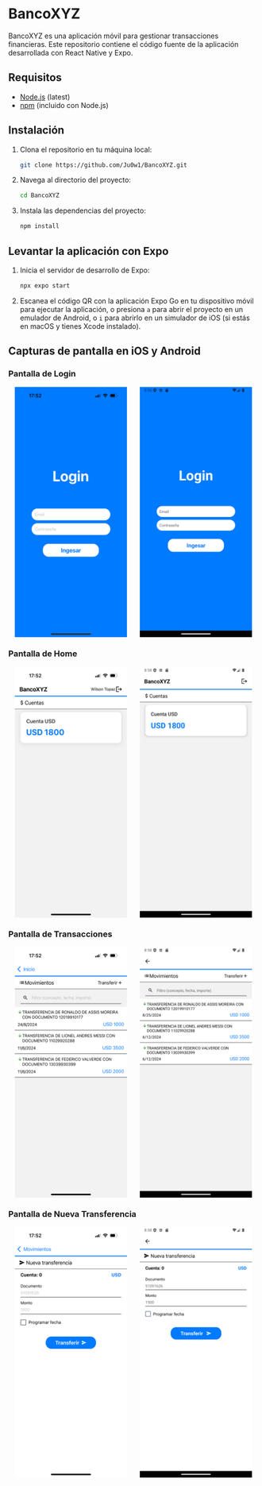 # BancoXYZ

BancoXYZ es una aplicación móvil para gestionar transacciones financieras. Este repositorio contiene el código fuente de la aplicación desarrollada con React Native y Expo.

## Requisitos

- [Node.js](https://nodejs.org/) (latest)
- [npm](https://www.npmjs.com/) (incluido con Node.js)

## Instalación

1. Clona el repositorio en tu máquina local:

   ```bash
   git clone https://github.com/Ju0w1/BancoXYZ.git
   ```

2. Navega al directorio del proyecto:

   ```bash
   cd BancoXYZ
   ```

3. Instala las dependencias del proyecto:

   ```bash
   npm install
   ```

## Levantar la aplicación con Expo

1. Inicia el servidor de desarrollo de Expo:

   ```bash
   npx expo start
   ```

2. Escanea el código QR con la aplicación Expo Go en tu dispositivo móvil para ejecutar la aplicación, o presiona `a` para abrir el proyecto en un emulador de Android, o `i` para abrirlo en un simulador de iOS (si estás en macOS y tienes Xcode instalado).

## Capturas de pantalla en iOS y Android

### Pantalla de Login

<div style="display: flex; justify-content: space-around; flex-wrap: wrap;">
  <img src="/capturas/ios/login.PNG" alt="Login iOS" style="width: 45%;"/>
  <img src="/capturas/android/login.png" alt="Login Android" style="width: 45%;"/>
</div>

### Pantalla de Home

<div style="display: flex; justify-content: space-around; flex-wrap: wrap;">
  <img src="/capturas/ios/home.PNG" alt="Home iOS" style="width: 45%;"/>
  <img src="/capturas/android/home.png" alt="Home Android" style="width: 45%;"/>
</div>

### Pantalla de Transacciones

<div style="display: flex; justify-content: space-around; flex-wrap: wrap;">
  <img src="/capturas/ios/transferencias.PNG" alt="Transacciones iOS" style="width: 45%;"/>
  <img src="/capturas/android/transferencias.png" alt="Transacciones Android" style="width: 45%;"/>
</div>

### Pantalla de Nueva Transferencia

<div style="display: flex; justify-content: space-around; flex-wrap: wrap;">
  <img src="/capturas/ios/transferir.PNG" alt="Nueva transferencia iOS" style="width: 45%;"/>
  <img src="/capturas/android/transferir.png" alt="Nueva transferencia Android" style="width: 45%;"/>
</div>
